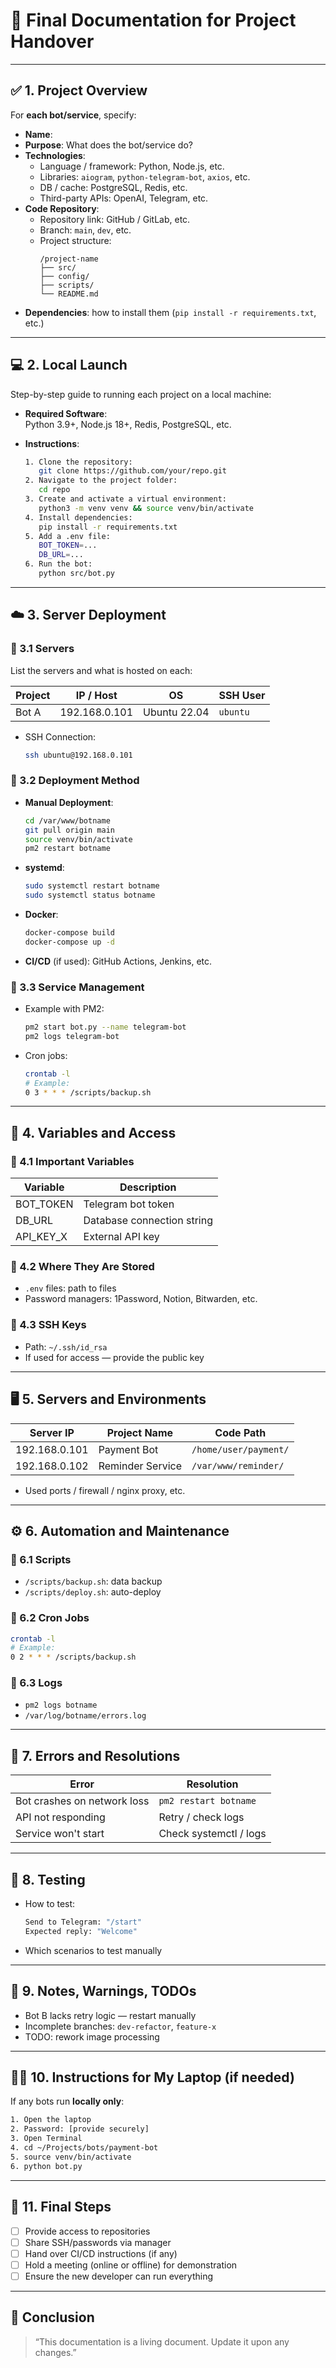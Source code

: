 # 📝 Final Documentation for Project Handover

---

## ✅ 1. Project Overview

For **each bot/service**, specify:

- **Name**:
- **Purpose**: What does the bot/service do?
- **Technologies**:
  - Language / framework: Python, Node.js, etc.
  - Libraries: `aiogram`, `python-telegram-bot`, `axios`, etc.
  - DB / cache: PostgreSQL, Redis, etc.
  - Third-party APIs: OpenAI, Telegram, etc.
- **Code Repository**:
  - Repository link: GitHub / GitLab, etc.
  - Branch: `main`, `dev`, etc.
  - Project structure:
    ```
    /project-name
    ├── src/
    ├── config/
    ├── scripts/
    └── README.md
    ```
- **Dependencies**: how to install them (`pip install -r requirements.txt`, etc.)

---

## 💻 2. Local Launch

Step-by-step guide to running each project on a local machine:

- **Required Software**:  
  Python 3.9+, Node.js 18+, Redis, PostgreSQL, etc.

- **Instructions**:
  ```bash
  1. Clone the repository:
     git clone https://github.com/your/repo.git
  2. Navigate to the project folder:
     cd repo
  3. Create and activate a virtual environment:
     python3 -m venv venv && source venv/bin/activate
  4. Install dependencies:
     pip install -r requirements.txt
  5. Add a .env file:
     BOT_TOKEN=...
     DB_URL=...
  6. Run the bot:
     python src/bot.py
  ```

---

## ☁️ 3. Server Deployment

### 🔹 3.1 Servers
List the servers and what is hosted on each:

| Project        | IP / Host           | OS            | SSH User         |
|----------------|---------------------|---------------|------------------|
| Bot A          | 192.168.0.101       | Ubuntu 22.04  | `ubuntu`         |

- SSH Connection:
  ```bash
  ssh ubuntu@192.168.0.101
  ```

### 🔹 3.2 Deployment Method
- **Manual Deployment**:
  ```bash
  cd /var/www/botname
  git pull origin main
  source venv/bin/activate
  pm2 restart botname
  ```

- **systemd**:
  ```bash
  sudo systemctl restart botname
  sudo systemctl status botname
  ```

- **Docker**:
  ```bash
  docker-compose build
  docker-compose up -d
  ```

- **CI/CD** (if used): GitHub Actions, Jenkins, etc.

### 🔹 3.3 Service Management
- Example with PM2:
  ```bash
  pm2 start bot.py --name telegram-bot
  pm2 logs telegram-bot
  ```

- Cron jobs:
  ```bash
  crontab -l
  # Example:
  0 3 * * * /scripts/backup.sh
  ```

---

## 🔐 4. Variables and Access

### 🔹 4.1 Important Variables
| Variable       | Description                   |
|----------------|-------------------------------|
| BOT_TOKEN       | Telegram bot token            |
| DB_URL          | Database connection string    |
| API_KEY_X       | External API key              |

### 🔹 4.2 Where They Are Stored
- `.env` files: path to files
- Password managers: 1Password, Notion, Bitwarden, etc.

### 🔹 4.3 SSH Keys
- Path: `~/.ssh/id_rsa`
- If used for access — provide the public key

---

## 🖥️ 5. Servers and Environments

| Server IP       | Project Name       | Code Path                  |
|------------------|--------------------|-----------------------------|
| 192.168.0.101    | Payment Bot        | `/home/user/payment/`      |
| 192.168.0.102    | Reminder Service   | `/var/www/reminder/`       |

- Used ports / firewall / nginx proxy, etc.

---

## ⚙️ 6. Automation and Maintenance

### 🔹 6.1 Scripts
- `/scripts/backup.sh`: data backup
- `/scripts/deploy.sh`: auto-deploy

### 🔹 6.2 Cron Jobs
```bash
crontab -l
# Example:
0 2 * * * /scripts/backup.sh
```

### 🔹 6.3 Logs
- `pm2 logs botname`
- `/var/log/botname/errors.log`

---

## 🧯 7. Errors and Resolutions

| Error                          | Resolution                       |
|--------------------------------|----------------------------------|
| Bot crashes on network loss    | `pm2 restart botname`            |
| API not responding             | Retry / check logs               |
| Service won't start            | Check systemctl / logs           |

---

## 🧪 8. Testing

- How to test:
  ```bash
  Send to Telegram: "/start"
  Expected reply: "Welcome"
  ```

- Which scenarios to test manually

---

## 📝 9. Notes, Warnings, TODOs

- Bot B lacks retry logic — restart manually
- Incomplete branches: `dev-refactor`, `feature-x`
- TODO: rework image processing

---

## 👨‍💻 10. Instructions for My Laptop (if needed)

If any bots run **locally only**:
```bash
1. Open the laptop
2. Password: [provide securely]
3. Open Terminal
4. cd ~/Projects/bots/payment-bot
5. source venv/bin/activate
6. python bot.py
```

---

## 🔄 11. Final Steps

- [ ] Provide access to repositories
- [ ] Share SSH/passwords via manager
- [ ] Hand over CI/CD instructions (if any)
- [ ] Hold a meeting (online or offline) for demonstration
- [ ] Ensure the new developer can run everything

---

## 📌 Conclusion

> “This documentation is a living document. Update it upon any changes.”
